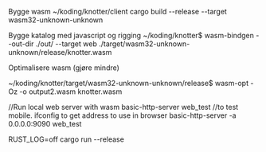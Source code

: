 Bygge wasm
~/koding/knotter/client   cargo build --release --target wasm32-unknown-unknown

Bygge katalog med javascript og rigging
~/koding/knotter$ wasm-bindgen --out-dir ./out/ --target web ./target/wasm32-unknown-unknown/release/knotter.wasm 

Optimalisere wasm (gjøre mindre)

~/koding/knotter/target/wasm32-unknown-unknown/release$ wasm-opt -Oz -o output2.wasm knotter.wasm

//Run local web server with wasm
basic-http-server web_test
//to test mobile. ifconfig to get address to use in browser
basic-http-server -a 0.0.0.0:9090 web_test


RUST_LOG=off cargo run --release